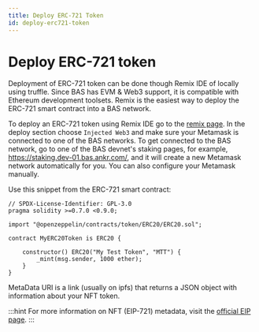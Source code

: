```yaml
---
title: Deploy ERC-721 Token
id: deploy-erc721-token
---
```


# Deploy ERC-721 token

Deployment of ERC-721 token can be done though Remix IDE of locally using truffle. 
Since BAS has EVM & Web3 support, it is compatible with Ethereum development toolsets. 
Remix is the easiest way to deploy the ERC-721 smart contract into a BAS network.

To deploy an ERC-721 token using Remix IDE go to the [remix page](https://remix.ethereum.org/). 
In the deploy section choose `Injected Web3` and make sure your Metamask is connected to one of the BAS networks. 
To get connected to the BAS network, go to one of the BAS devnet's staking pages, for example, https://staking.dev-01.bas.ankr.com/, and it will create a new Metamask network automatically for you. 
You can also configure your Metamask manually.

Use this snippet from the ERC-721 smart contract:

```
// SPDX-License-Identifier: GPL-3.0
pragma solidity >=0.7.0 <0.9.0;

import "@openzeppelin/contracts/token/ERC20/ERC20.sol";

contract MyERC20Token is ERC20 {

    constructor() ERC20("My Test Token", "MTT") {
        _mint(msg.sender, 1000 ether);
    }
}
```

MetaData URI is a link (usually on ipfs) that returns a JSON object with information about your NFT token.

:::hint
For more information on NFT (EIP-721) metadata, visit the [official EIP page](https://github.com/ethereum/EIPs/blob/master/EIPS/eip-721.md).
:::